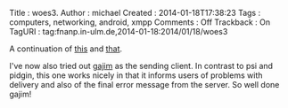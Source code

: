 Title     : woes3.
Author    : michael
Created   : 2014-01-18T17:38:23
Tags      : computers, networking, android, xmpp
Comments  : Off
Trackback : On
TagURI    : tag:fnanp.in-ulm.de,2014-01-18:2014/01/18/woes3

A continuation of [this][] and [that][].

I've now also tried out [gajim][] as the sending client. In contrast to
psi and pidgin, this one works nicely in that it informs users of problems
with delivery and also of the final error message from the server. So well
done gajim!

[this]: http://fnanp.in-ulm.de/blog/2014/01/16/01-woes.html
[that]: http://fnanp.in-ulm.de/blog/2014/01/18/01-woes2.html
[gajim]: http://gajim.org
